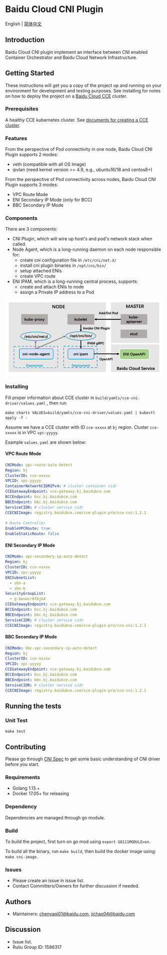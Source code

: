 # Baidu Cloud CNI Plugin

English | [简体中文](./README-zh_CN.md)

## Introduction

Baidu Cloud CNI plugin implement an interface between CNI enabled Container
Orchestrator and Baidu Cloud Network Infrastructure.

## Getting Started

These instructions will get you a copy of the project up and running on your environment for development and testing purposes. See installing for notes on how to deploy the project on a [Baidu Cloud CCE](https://cloud.baidu.com/product/cce.html) cluster.

### Prerequisites

A healthy CCE kubernetes cluster. See [documents for creating a CCE cluster](https://cloud.baidu.com/doc/CCE/s/zjxpoqohb).


### Features

From the perspective of Pod connectivity in one node, Baidu Cloud CNI Plugin supports 2 modes:
- veth (compatible with all OS Image)
- ipvlan (need kernel version >= 4.9, e.g., ubuntu16/18 and centos8+)

From the perspective of Pod connectivity across nodes, Baidu Cloud CNI Plugin supports 3 modes:
- VPC Route Mode
- ENI Secondary IP Mode (only for BCC)
- BBC Secondary IP Mode

### Components

There are 3 components:

- CNI Plugin, which will wire up host's and pod's network stack when called.
- Node Agent, which is a long-running daemon on each node responsible for:
  - create cni configuration file in `/etc/cni/net.d/`
  - install cni plugin binaries in `/opt/cni/bin/`
  - setup attached ENIs
  - create VPC route
- ENI IPAM, which is a long-running central process, supports:
  - create and attach ENIs to node
  - assign a Private IP address to a Pod

<img src="./docs/images/cni-components.png" />

### Installing


Fill proper information about CCE cluster in `build/yamls/cce-cni-driver/values.yaml` , then run

```
make charts VALUES=build/yamls/cce-cni-driver/values.yaml | kubectl apply -f -
```

Assume we have a CCE cluster with ID `cce-xxxxx` at `bj` region.
Cluster `cce-xxxxx` is in VPC `vpc-yyyyy`.


Example `values.yaml` are shown below:

#### VPC Route Mode

```yaml
CNIMode: vpc-route-auto-detect
Region: bj
ClusterID: cce-xxxxx
VPCID: vpc-yyyyy
ContainerNetworkCIDRIPv4: # cluster container cidr
CCEGatewayEndpoint: cce-gateway.bj.baidubce.com
BCCEndpoint: bcc.bj.baidubce.com
BBCEndpoint: bbc.bj.baidubce.com
ServiceCIDR: # cluster service cidr
CCECNIImage: registry.baidubce.com/cce-plugin-pro/cce-cni:1.2.1

# Route Controller
EnableVPCRoute: true
EnableStaticRoute: false
```

#### ENI Secondary IP Mode

```yaml
CNIMode: vpc-secondary-ip-auto-detect
Region: bj
ClusterID: cce-xxxxx
VPCID: vpc-yyyyy
ENISubnetList:
  - sbn-a
  - sbn-b
SecurityGroupList:
  - g-bwswsr8fbjb4
CCEGatewayEndpoint: cce-gateway.bj.baidubce.com
BCCEndpoint: bcc.bj.baidubce.com
BBCEndpoint: bbc.bj.baidubce.com
ServiceCIDR: # cluster service cidr
CCECNIImage: registry.baidubce.com/cce-plugin-pro/cce-cni:1.2.1
```

#### BBC Secondary IP Mode

```yaml
CNIMode: bbc-vpc-secondary-ip-auto-detect
Region: bj
ClusterID: cce-xxxxx
VPCID: vpc-yyyyy
CCEGatewayEndpoint: cce-gateway.bj.baidubce.com
BCCEndpoint: bcc.bj.baidubce.com
BBCEndpoint: bbc.bj.baidubce.com
ServiceCIDR: # cluster service cidr
CCECNIImage: registry.baidubce.com/cce-plugin-pro/cce-cni:1.2.1
```

## Running the tests

### Unit Test

```
make test
```

## Contributing

Please go through [CNI Spec](https://github.com/containernetworking/cni/blob/master/SPEC.md) to get some basic understanding of CNI driver before you start.

### Requirements
* Golang 1.13.+
* Docker 17.05+ for releasing

### Dependency
Dependencies are managed through go module.

### Build
To build the project, first turn on go mod using `export GO111MODULE=on`.

To build all the binary, run `make build`, then build the docker image using: `make cni-image`.

### Issues

* Please create an issue in issue list.
* Contact Committers/Owners for further discussion if needed.

## Authors

* Maintainers: chenyaqi01@baidu.com, jichao04@baidu.com

## Discussion

* Issue list.
* Ruliu Group ID: 1586317
